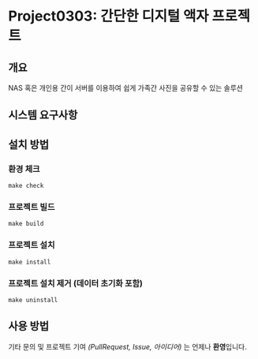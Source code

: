 # Project0303: 간단한 디지털 액자 프로젝트

## 개요
NAS 혹은 개인용 간이 서버를 이용하여 쉽게 가족간 사진을 공유할 수 있는 솔루션

## 시스템 요구사항

## 설치 방법
### 환경 체크
`make check`
### 프로젝트 빌드
`make build`
### 프로젝트 설치
`make install`
### 프로젝트 설치 제거 (데이터 초기화 포함)
`make uninstall`

## 사용 방법

기타 문의 및 프로젝트 기여 _(PullRequest, Issue, 아이디어)_ 는 언제나 **환영**입니다.

